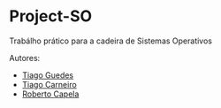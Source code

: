 # Project-SO
Trabálho prático para a cadeira de Sistemas Operativos 

Autores:

* [Tiago Guedes](https://github.com/guedes674)
* [Tiago Carneiro](https://github.com/Tiago5Carneiro)
* [Roberto Capela](https://github.com/Harkeld)
